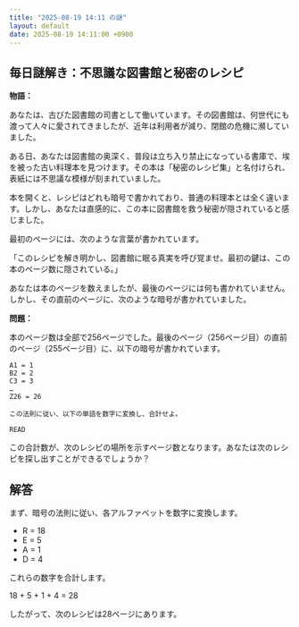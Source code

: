 ```yaml
---
title: "2025-08-19 14:11 の謎"
layout: default
date: 2025-08-19 14:11:00 +0900
---
```

## 毎日謎解き：不思議な図書館と秘密のレシピ

**物語：**

あなたは、古びた図書館の司書として働いています。その図書館は、何世代にも渡って人々に愛されてきましたが、近年は利用者が減り、閉館の危機に瀕していました。

ある日、あなたは図書館の奥深く、普段は立ち入り禁止になっている書庫で、埃を被った古い料理本を見つけます。その本は「秘密のレシピ集」と名付けられ、表紙には不思議な模様が刻まれていました。

本を開くと、レシピはどれも暗号で書かれており、普通の料理本とは全く違います。しかし、あなたは直感的に、この本に図書館を救う秘密が隠されていると感じました。

最初のページには、次のような言葉が書かれています。

「このレシピを解き明かし、図書館に眠る真実を呼び覚ませ。最初の鍵は、この本のページ数に隠されている。」

あなたは本のページを数えましたが、最後のページには何も書かれていません。しかし、その直前のページに、次のような暗号が書かれていました。

**問題：**

本のページ数は全部で256ページでした。最後のページ（256ページ目）の直前のページ（255ページ目）に、以下の暗号が書かれています。

```
A1 = 1
B2 = 2
C3 = 3
…
Z26 = 26

この法則に従い、以下の単語を数字に変換し、合計せよ。

READ
```

この合計数が、次のレシピの場所を示すページ数となります。あなたは次のレシピを探し出すことができるでしょうか？

## 解答

まず、暗号の法則に従い、各アルファベットを数字に変換します。

*   R = 18
*   E = 5
*   A = 1
*   D = 4

これらの数字を合計します。

18 + 5 + 1 + 4 = 28

したがって、次のレシピは28ページにあります。
